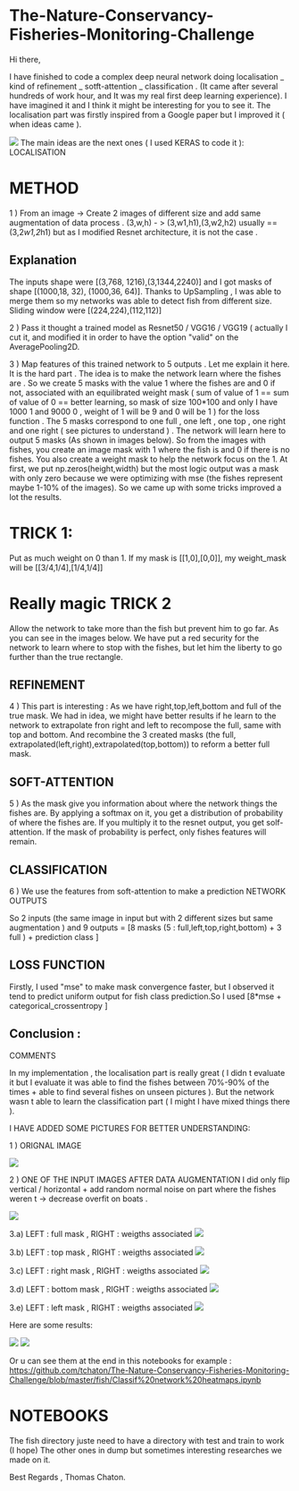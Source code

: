 # The-Nature-Conservancy-Fisheries-Monitoring-Challenge

Hi there,

I have finished to code a complex deep neural network doing localisation _ kind of refinement _ sotft-attention _ classification . (It came after several hundreds of work hour, and It was my real first deep learning experience). I have imagined it and I think it might be interesting for you to see it. The localisation part was firstly inspired from a Google paper but I improved it ( when ideas came ).

![](https://kaggle2.blob.core.windows.net/forum-message-attachments/169028/6119/Capture.PNG)
The main ideas are the next ones ( I used KERAS to code it ):
LOCALISATION

# METHOD
1 ) From an image -> Create 2 images of different size and add same augmentation of data process . (3,w,h) - > (3,w1,h1),(3,w2,h2) usually == (3,2*w1,2*h1) but as I modified Resnet architecture, it is not the case .
## Explanation

The inputs shape were [(3,768, 1216),(3,1344,2240)] and I got masks of shape [(1000,18, 32), (1000,36, 64)]. Thanks to UpSampling , I was able to merge them so my networks was able to detect fish from different size. Sliding window were [(224,224),(112,112)]

2 ) Pass it thought a trained model as Resnet50 / VGG16 / VGG19 ( actually I cut it, and modified it in order to have the option "valid" on the AveragePooling2D.

3 ) Map features of this trained network to 5 outputs . Let me explain it here. It is the hard part . The idea is to make the network learn where the fishes are . So we create 5 masks with the value 1 where the fishes are and 0 if not, associated with an equilibrated weight mask ( sum of value of 1 == sum of value of 0 == better learning, so mask of size 100*100 and only I have 1000 1 and 9000 0 , weight of 1 will be 9 and 0 will be 1 ) for the loss function . The 5 masks correspond to one full , one left , one top , one right and one right ( see pictures to understand ) .
The network will learn here to output 5 masks (As shown in images below). So from the images with fishes, you create an image mask with 1 where the fish is and 0 if there is no fishes. You also create a weight mask to help the network focus on the 1. At first, we put np.zeros(height,width) but the most logic output was a mask with only zero because we were optimizing with mse (the fishes represent maybe 1-10% of the images). So we came up with some tricks improved a lot the results.

# TRICK 1:
Put as much weight on 0 than 1. If my mask is [[1,0],[0,0]], my weight_mask will be [[3/4,1/4],[1/4,1/4]]

# Really magic TRICK 2 
Allow the network to take more than the fish but prevent him to go far. As you can see in the images below. We have put a red security for the network to learn where to stop with the fishes, but let him the liberty to go further than the true rectangle.

## REFINEMENT

4 ) This part is interesting : 
As we have right,top,left,bottom and full of the true mask. We had in idea, we might have better results if he learn to the network to extrapolate fron right and left to recompose the full, same with top and bottom. And recombine the 3 created masks (the full, extrapolated(left,right),extrapolated(top,bottom)) to reform a better full mask.


## SOFT-ATTENTION

5 ) As the mask give you information about where the network things the fishes are. By applying a softmax on it, you get a distribution of probability of where the fishes are. If you multiply it to the resnet output, you get solf-attention. If the mask of probability is perfect, only fishes features will remain. 

## CLASSIFICATION

6 ) We use the features from soft-attention to make a prediction
NETWORK OUTPUTS

So 2 inputs (the same image in input but with 2 different sizes but same augmentation ) and 9 outputs = [8 masks (5 : full,left,top,right,bottom) + 3 full ) + prediction class ]

## LOSS FUNCTION

Firstly, I used "mse" to make mask convergence faster, but I observed it tend to predict uniform output for fish class prediction.So I used [8*mse + categorical_crossentropy ]

## Conclusion :
COMMENTS

In my implementation , the localisation part is really great ( I didn t evaluate it but I evaluate it was able to find the fishes between 70%-90% of the times + able to find several fishes on unseen pictures ). But the network wasn t able to learn the classification part ( I might I have mixed things there ).

I HAVE ADDED SOME PICTURES FOR BETTER UNDERSTANDING:

1 ) ORIGNAL IMAGE

![](https://kaggle2.blob.core.windows.net/forum-message-attachments/169028/6120/Capture1.PNG)

2 ) ONE OF THE INPUT IMAGES AFTER DATA AUGMENTATION I did only flip vertical / horizontal + add random normal noise on part where the fishes weren t -> decrease overfit on boats .

![](https://kaggle2.blob.core.windows.net/forum-message-attachments/169028/6121/Capture3.PNG)

3.a) LEFT : full mask , RIGHT : weigths associated
![](https://kaggle2.blob.core.windows.net/forum-message-attachments/169028/6124/Capture4.PNG)

3.b) LEFT : top mask , RIGHT : weigths associated
![](https://kaggle2.blob.core.windows.net/forum-message-attachments/169028/6122/Capture5.PNG)

3.c) LEFT : right mask , RIGHT : weigths associated
![](https://kaggle2.blob.core.windows.net/forum-message-attachments/169028/6123/Capture6.PNG)

3.d) LEFT : bottom mask , RIGHT : weigths associated
![](https://kaggle2.blob.core.windows.net/forum-message-attachments/169028/6125/Capture7.PNG)

3.e) LEFT : left mask , RIGHT : weigths associated
![](https://kaggle2.blob.core.windows.net/forum-message-attachments/169028/6126/Capture8.PNG)


Here are some results:

![](https://kaggle2.blob.core.windows.net/forum-message-attachments/169040/6127/Capture10.PNG)
![](https://kaggle2.blob.core.windows.net/forum-message-attachments/169040/6128/Capture9.PNG)

Or u can see them at the end in this notebooks for example : https://github.com/tchaton/The-Nature-Conservancy-Fisheries-Monitoring-Challenge/blob/master/fish/Classif%20network%20heatmaps.ipynb


# NOTEBOOKS

The fish directory juste need to have a directory with test and train to work (I hope)
The other ones in dump but sometimes interesting researches we made on it.

Best Regards , Thomas Chaton.
